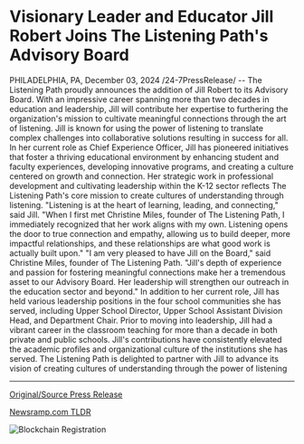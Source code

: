 # Visionary Leader and Educator Jill Robert Joins The Listening Path's Advisory Board

PHILADELPHIA, PA, December 03, 2024 /24-7PressRelease/ -- The Listening Path proudly announces the addition of Jill Robert to its Advisory Board. With an impressive career spanning more than two decades in education and leadership, Jill will contribute her expertise to furthering the organization's mission to cultivate meaningful connections through the art of listening. Jill is known for using the power of listening to translate complex challenges into collaborative solutions resulting in success for all.  In her current role as Chief Experience Officer, Jill has pioneered initiatives that foster a thriving educational environment by enhancing student and faculty experiences, developing innovative programs, and creating a culture centered on growth and connection. Her strategic work in professional development and cultivating leadership within the K-12 sector reflects The Listening Path's core mission to create cultures of understanding through listening.  "Listening is at the heart of learning, leading, and connecting," said Jill. "When I first met Christine Miles, founder of The Listening Path, I immediately recognized that her work aligns with my own. Listening opens the door to true connection and empathy, allowing us to build deeper, more impactful relationships, and these relationships are what good work is actually built upon."  "I am very pleased to have Jill on the Board," said Christine Miles, founder of The Listening Path. "Jill's depth of experience and passion for fostering meaningful connections make her a tremendous asset to our Advisory Board. Her leadership will strengthen our outreach in the education sector and beyond."  In addition to her current role, Jill has held various leadership positions in the four school communities she has served, including Upper School Director, Upper School Assistant Division Head, and Department Chair. Prior to moving into leadership, Jill had a vibrant career in the classroom teaching for more than a decade in both private and public schools. Jill's contributions have consistently elevated the academic profiles and organizational culture of the institutions she has served.  The Listening Path is delighted to partner with Jill to advance its vision of creating cultures of understanding through the power of listening 

---

[Original/Source Press Release](https://www.24-7pressrelease.com/press-release/516725/visionary-leader-and-educator-jill-robert-joins-the-listening-paths-advisory-board)
                    

[Newsramp.com TLDR](https://newsramp.com/curated-news/the-listening-path-welcomes-jill-robert-to-advisory-board/2fc2a014ecc18fb8a7d581e620196b35) 

 

 



![Blockchain Registration](https://cdn.newsramp.app/24-7PressRelease/qrcode/2412/3/ruby8LJk.webp)